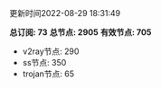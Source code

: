 更新时间2022-08-29 18:31:49

**总订阅: 73**
**总节点: 2905**
**有效节点: 705**
- v2ray节点: 290
- ss节点: 350
- trojan节点: 65
